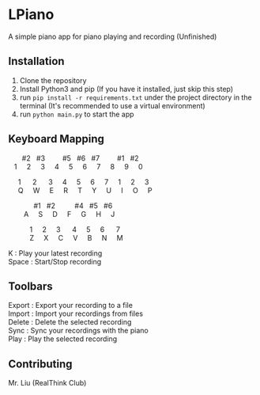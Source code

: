 # LPiano

A simple piano app for piano playing and recording
(Unfinished)

## Installation

1. Clone the repository
2. Install Python3 and pip (If you have it installed, just skip this step)
3. run `pip install -r requirements.txt` under the project directory in the terminal (It's recommended to use a virtual environment)
4. run `python main.py` to start the app

## Keyboard Mapping

 $~~~~~~$ #2 $~$ #3 $~~~~~~~$ #5 $~$ #6 $~$ #7 $~~~~~~~$ #1 $~$ #2  
 $~~$ 1 $~~~$ 2 $~~~$ 3 $~~~$ 4 $~~~$ 5 $~~~$ 6 $~~~$ 7 $~~~$ 8 $~~~$ 9 $~~~$ 0 $~~~$  
  
 $~~~~$ 1 $~~~~$ 2 $~~~~$ 3 $~~~$ 4 $~~~$ 5 $~~~$ 6 $~~~$ 7 $~~~$ 1 $~~~$ 2 $~~~$ 3  
 $~~~~$ Q $~~~$ W $~~~$ E $~~~$ R $~~~$ T $~~~$ Y $~~~$ U $~~~$ I $~~~$ O $~~~$ P  
  
 $~~~~~~~~~~~~$ #1 $~$ #2 $~~~~~~~~$ #4 $~$ #5 $~$ #6  
 $~~~~~~~$ A $~~~$ S $~~~$ D $~~~$ F $~~~$ G $~~~$ H $~~~$ J  
  
 $~~~~~~~~~~$ 1 $~~~$ 2 $~~~$ 3 $~~~~$ 4 $~~~$ 5 $~~~$ 6 $~~~~$ 7  
 $~~~~~~~~~~$ Z $~~~$ X $~~~$ C $~~~$ V $~~~$ B $~~~$ N $~~~$ M  
  
K : Play your latest recording  
Space : Start/Stop recording  

## Toolbars

Export : Export your recording to a file  
Import : Import your recordings from files  
Delete : Delete the selected recording  
Sync : Sync your recordings with the piano  
Play : Play the selected recording

## Contributing

Mr. Liu (RealThink Club)
